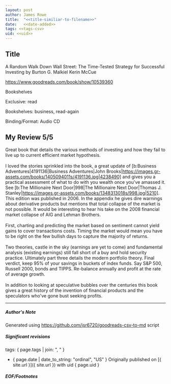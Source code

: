 ```yaml
---
layout: post
author: James Rowe
title:  "<<title-similiar-to-filename>>"
date:   <<date-added>>
tags: <<tags-csv>
uid: <<uid>>
---
```


<!-- highly dependent on how you personally use jekyll templates, and how you want this to show up -->

## Title

A Random Walk Down Wall Street: The Time-Tested Strategy for Successful Investing by Burton G. Malkiel
Kerin McCue 

https://www.goodreads.com/book/show/10539360

Bookshelves

Exclusive: read

Bookshelves: business, read-again

Binding/Format: Audio CD

## My Review 5/5

Great book that details the various methods of investing and how they fail to live up to current efficient market hypothesis.<br/><br/>I loved the stories sprinkled into the book, a great update of [b:Business Adventures|4191136|Business Adventures|John Brooks|https://images.gr-assets.com/books/1405094011s/4191136.jpg|4238490] and gives you a practical assessment of what to do with you wealth once you've amassed it. See [b:The Millionaire Next Door|998|The Millionaire Next Door|Thomas J. Stanley|https://images.gr-assets.com/books/1348313018s/998.jpg|5210]. This edition was published in 2006. In the appendix he gives dire warnings about derivative products but mentions that total collapse of the market is not possible. It would be interesting to hear his take on the 2008 financial market collapse of AIG and Lehman Brothers.<br/><br/>First, charting and predicting the market based on sentiment cannot yield gains to cover transactions costs. Timing the market would mean you have to be right on the few bullish days to capture the majority of returns.<br/><br/>Two theories, castle in the sky (earnings are yet to come) and fundamental analysis (existing earnings) still fall short of a buy and hold security practice. Ultimately part three details the modern portfolio theory. Final verdict, keep 95% of your savings in buckets of index funds. Say S&P 500, Russell 2000, bonds and TIPPS. Re-balance annually and profit at the rate of average growth.<br/><br/>In addition to looking at speculative bubbles over the centuries this book gives a great history of the invention of financial products and the speculators who've gone bust seeking profits.

---

##### Author's Note

Generated using https://github.com/jsr6720/goodreads-csv-to-md script

##### Significant revisions

tags: { page.tags | join: ", " } <!-- todo move this somewhere -->

- { page.date | date_to_string: "ordinal", "US" } Originally published on [{ site.url }]({ site.url }) with uid { page.uid }

##### EOF/Footnotes
